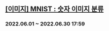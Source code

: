 ## [[이미지] MNIST : 숫자 이미지 분류](https://dacon.io/competitions/open/235596/leaderboard)
###  2022.06.01 ~ 2022.06.30 17:59
